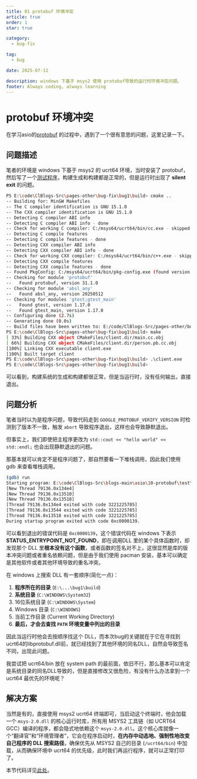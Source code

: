 ```yaml
---
title: 01 protobuf 环境冲突
article: true
order: 1
star: true

category:
  - bug-fix

tag:
  - bug

date: 2025-07-12

description: windows 下基于 msys2 使用 protobuf导致的运行时环境冲突问题。
footer: Always coding, always learning
---
```


<!-- more -->

# protobuf 环境冲突

在学习asio的[protobuf](https://kbchulan.github.io/ClBlogs/blogs-main/asio/10-asio.html) 的过程中，遇到了一个很有意思的问题，这里记录一下。

## 问题描述

笔者的环境是 windows 下基于 msys2 的 ucrt64 环境，当时安装了 protobuf，然后写了一个[测试程序](https://github.com/KBchulan/ClBlogs-Src/blob/main/pages-other/bug-fix/bug1/main.cc)，构建生成和构建都是正常的，但是运行时出现了 **silent exit** 的问题。

```bash
PS E:\code\ClBlogs-Src\pages-other\bug-fix\bug1\build> cmake ..
-- Building for: MinGW Makefiles
-- The C compiler identification is GNU 15.1.0
-- The CXX compiler identification is GNU 15.1.0
-- Detecting C compiler ABI info
-- Detecting C compiler ABI info - done
-- Check for working C compiler: C:/msys64/ucrt64/bin/cc.exe - skipped
-- Detecting C compile features
-- Detecting C compile features - done
-- Detecting CXX compiler ABI info
-- Detecting CXX compiler ABI info - done
-- Check for working CXX compiler: C:/msys64/ucrt64/bin/c++.exe - skipped
-- Detecting CXX compile features
-- Detecting CXX compile features - done
-- Found PkgConfig: C:/msys64/ucrt64/bin/pkg-config.exe (found version "2.5.1")
-- Checking for module 'protobuf'
--   Found protobuf, version 31.1.0
-- Checking for module 'absl_any'
--   Found absl_any, version 20250512
-- Checking for modules 'gtest;gtest_main'
--   Found gtest, version 1.17.0
--   Found gtest_main, version 1.17.0
-- Configuring done (2.7s)
-- Generating done (0.0s)
-- Build files have been written to: E:/code/ClBlogs-Src/pages-other/bug-fix/bug1/build
PS E:\code\ClBlogs-Src\pages-other\bug-fix\bug1\build> make
[ 33%] Building CXX object CMakeFiles/client.dir/main.cc.obj
[ 66%] Building CXX object CMakeFiles/client.dir/person.pb.cc.obj
[100%] Linking CXX executable client.exe
[100%] Built target client
PS E:\code\ClBlogs-Src\pages-other\bug-fix\bug1\build> .\client.exe
PS E:\code\ClBlogs-Src\pages-other\bug-fix\bug1\build>
```

可以看到，构建系统的生成和构建都很正常，但是当运行时，没有任何输出，直接退出。

## 问题分析

笔者当时以为是程序问题，导致代码走到 `GOOGLE_PROTOBUF_VERIFY_VERSION` 时检测到了版本不一致，触发 `abort` 导致程序退出，这样也会导致静默退出。

但事实上，我们即使把主程序更改为 `std::cout << "hello world" << std::endl;` 也会出现静默退出的问题。

那基本就可以肯定不是程序问题了，那自然要看一下堆栈调用，因此我们使用 gdb 来查看堆栈调用。

```bash
(gdb) run
Starting program: E:\code\ClBlogs-Src\blogs-main\asio\10-protobuf\test\build\client.exe
[New Thread 79136.0x134e4]
[New Thread 79136.0x13510]
[New Thread 79136.0x13518]
[Thread 79136.0x134e4 exited with code 3221225785]
[Thread 79136.0x13544 exited with code 3221225785]
[Thread 79136.0x13518 exited with code 3221225785]
During startup program exited with code 0xc0000139.
```

可以看到退出的错误代码是 `0xc0000139`，这个错误代码在 windows 下表示 **STATUS_ENTRYPOINT_NOT_FOUND**，即在调用DLL 里的某个具体函数时，却发现那个 DLL 里**根本没有这个函数**，或者函数的签名对不上，这很显然是库的版本冲突问题或者重名依赖问题，但是由于我们使用 pacman 安装，基本可以确定是其他软件或者其他环境导致的重名冲突。

在 windows 上搜索 DLL 有一套顺序(简化一点)：

1.  **程序所在的目录** (`E:\...\bug1\build`)
2.  **系统目录** (`C:\WINDOWS\System32`)
3.  16位系统目录 (`C:\WINDOWS\System`)
4.  Windows 目录 (`C:\WINDOWS`)
5.  当前工作目录 (Current Working Directory)
6.  **最后，才会去查找 `PATH` 环境变量中列出的目录**

因此当运行时他会去按顺序找这个 DLL，而本次bug的关键就在于它在寻找到ucrt64的libprotobuf.dll前，就已经找到了其他环境的同名DLL，自然会导致签名不同，出现此问题。

我尝试把 ucrt64/bin 放在 system path 的最前面，依旧不行，那么基本可以肯定是系统目录的同名DLL导致的，但是直接修改又很危险，有没有什么办法拿到一个 ucrt64 最优先的环境呢？

## 解决方案

当然是有的，直接使用 msys2 ucrt64 终端即可，当启动这个终端时，他会加载一个 `msys-2.0.dll` 的核心运行时库，所有用 MSYS2 工具链（如 UCRT64 GCC）编译的程序，都会隐式地依赖这个 `msys-2.0.dll`。这个核心库就像一个“翻译官”和“环境管理者”，它会在程序启动时，**在内存中动态地、强制性地改变自己程序的 DLL 搜索路径**，确保优先从 MSYS2 自己的目录 (`/ucrt64/bin`) 中加载，从而确保环境中 ucrt64 的优先级，此时我们再运行程序，就可以正常打印了。

本节代码详见[此处](https://github.com/KBchulan/ClBlogs-Src/blob/main/pages-other/bug-fix/bug1/main.cc)。
